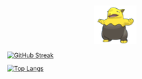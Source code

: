 


<div id="header" align="center">
  <img src="https://github.com/NarodBocaj/NarodBocaj/blob/main/96.gif?raw=true" width="100"/>
</div>

[![GitHub Streak](http://github-readme-streak-stats.herokuapp.com?user=NarodBocaj&theme=dark&background=000000)](https://git.io/streak-stats)

[![Top Langs](https://github-readme-stats.vercel.app/api/top-langs/?username=NarodBocaj)](https://github.com/anuraghazra/github-readme-stats)


<!--
**NarodBocaj/NarodBocaj** is a ✨ _special_ ✨ repository because its `README.md` (this file) appears on your GitHub profile.

Here are some ideas to get you started:

- 🔭 I’m currently working on ...
- 🌱 I’m currently learning ...
- 👯 I’m looking to collaborate on ...
- 🤔 I’m looking for help with ...
- 💬 Ask me about ...
- 📫 How to reach me: ...
- 😄 Pronouns: ...
- ⚡ Fun fact: ...
-->
